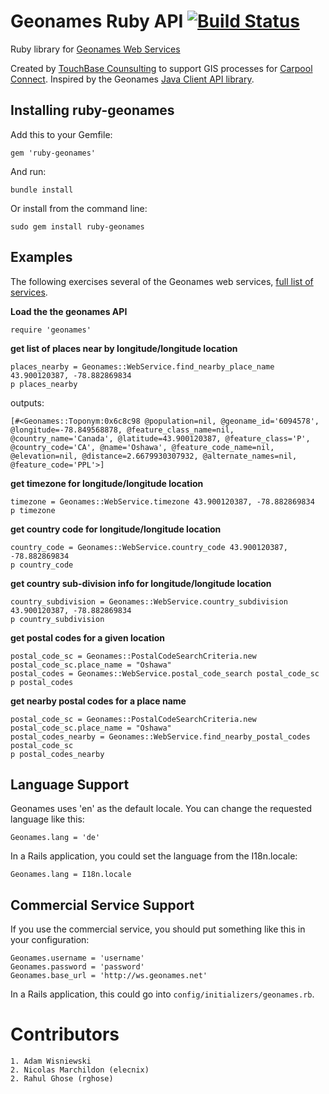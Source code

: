 # Geonames Ruby API [![Build Status](https://travis-ci.org/i4a/ruby-geonames.svg?branch=master)](https://travis-ci.org/i4a/ruby-geonames)

Ruby library for [Geonames Web Services](http://www.geonames.org/export/)

Created by [TouchBase Counsulting](http://www.tbcn.ca/geonames) to support GIS processes for [Carpool Connect](http://www.carpoolconnect.com/). Inspired by the Geonames [Java Client API library](http://www.geonames.org/source-code/).

## Installing ruby-geonames

Add this to your Gemfile:

    gem 'ruby-geonames'

And run:

	bundle install

Or install from the command line:

    sudo gem install ruby-geonames

## Examples

The following exercises several of the Geonames web services, [full list of services](http://www.geonames.org/export/).

**Load the the geonames API**

    require 'geonames'

**get list of places near by longitude/longitude location**

    places_nearby = Geonames::WebService.find_nearby_place_name 43.900120387, -78.882869834
    p places_nearby

outputs:

`[#<Geonames::Toponym:0x6c8c98 @population=nil, @geoname_id='6094578', @longitude=-78.849568878, @feature_class_name=nil, @country_name='Canada', @latitude=43.900120387, @feature_class='P', @country_code='CA', @name='Oshawa', @feature_code_name=nil, @elevation=nil, @distance=2.6679930307932, @alternate_names=nil, @feature_code='PPL'>]`

**get timezone for longitude/longitude location**

    timezone = Geonames::WebService.timezone 43.900120387, -78.882869834
    p timezone

**get country code for longitude/longitude location**

    country_code = Geonames::WebService.country_code 43.900120387, -78.882869834
    p country_code

**get country sub-division info for longitude/longitude location**

    country_subdivision = Geonames::WebService.country_subdivision 43.900120387, -78.882869834
    p country_subdivision

**get postal codes for a given location**

    postal_code_sc = Geonames::PostalCodeSearchCriteria.new
    postal_code_sc.place_name = "Oshawa"
    postal_codes = Geonames::WebService.postal_code_search postal_code_sc
    p postal_codes

**get nearby postal codes for a place name**

    postal_code_sc = Geonames::PostalCodeSearchCriteria.new
    postal_code_sc.place_name = "Oshawa"
    postal_codes_nearby = Geonames::WebService.find_nearby_postal_codes postal_code_sc
    p postal_codes_nearby

## Language Support

Geonames uses 'en' as the default locale. You can change the requested language like this:

    Geonames.lang = 'de'

In a Rails application, you could set the language from the I18n.locale:

    Geonames.lang = I18n.locale

## Commercial Service Support

If you use the commercial service, you should put something like this in your configuration:

    Geonames.username = 'username'
    Geonames.password = 'password'
    Geonames.base_url = 'http://ws.geonames.net'

In a Rails application, this could go into `config/initializers/geonames.rb`.

# Contributors

    1. Adam Wisniewski
    2. Nicolas Marchildon (elecnix)
    2. Rahul Ghose (rghose)
